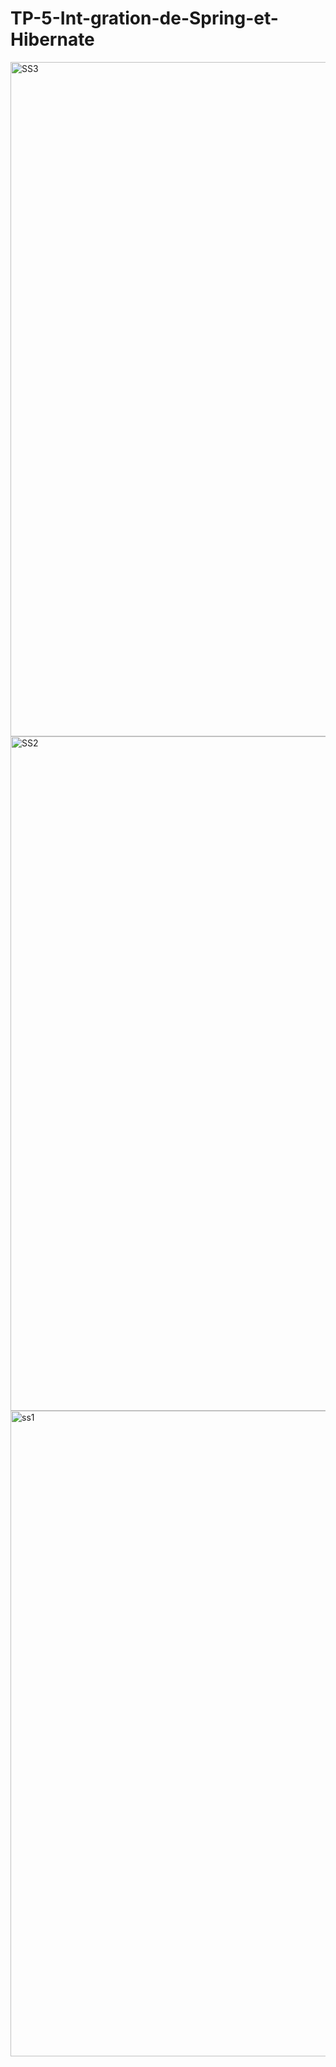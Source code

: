 # TP-5-Int-gration-de-Spring-et-Hibernate
<img width="1919" height="1079" alt="SS3" src="https://github.com/user-attachments/assets/f7820c20-ea96-4e82-99ce-ec19d921bec2" />
<img width="1916" height="1079" alt="SS2" src="https://github.com/user-attachments/assets/626ececa-f53a-470a-b4a5-16785a1b3c84" />
<img width="1858" height="1033" alt="ss1" src="https://github.com/user-attachments/assets/2fbc8f6a-0b22-4dee-b9ed-730a0036daa4" />

